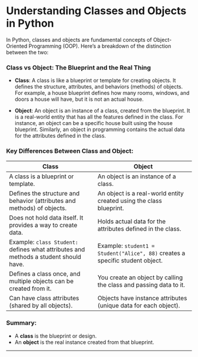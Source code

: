 # Understanding Classes and Objects in Python

In Python, classes and objects are fundamental concepts of Object-Oriented Programming (OOP). Here’s a breakdown of the distinction between the two:

### Class vs Object: The Blueprint and the Real Thing

* **Class**: A class is like a blueprint or template for creating objects. It defines the structure, attributes, and behaviors (methods) of objects. For example, a house blueprint defines how many rooms, windows, and doors a house will have, but it is not an actual house.

* **Object**: An object is an instance of a class, created from the blueprint. It is a real-world entity that has all the features defined in the class. For instance, an object can be a specific house built using the house blueprint. Similarly, an object in programming contains the actual data for the attributes defined in the class.

### Key Differences Between Class and Object:

| **Class**                                                                            | **Object**                                                                    |
| ------------------------------------------------------------------------------------ | ----------------------------------------------------------------------------- |
| A class is a blueprint or template.                                                  | An object is an instance of a class.                                          |
| Defines the structure and behavior (attributes and methods) of objects.              | An object is a real-world entity created using the class blueprint.           |
| Does not hold data itself. It provides a way to create data.                         | Holds actual data for the attributes defined in the class.                    |
| Example: `class Student:` defines what attributes and methods a student should have. | Example: `student1 = Student("Alice", 88)` creates a specific student object. |
| Defines a class once, and multiple objects can be created from it.                   | You create an object by calling the class and passing data to it.             |
| Can have class attributes (shared by all objects).                                   | Objects have instance attributes (unique data for each object).               |

### Summary:

* A **class** is the blueprint or design.
* An **object** is the real instance created from that blueprint.

---
